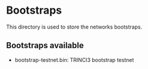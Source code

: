 # Bootstraps

This directory is used to store the networks bootstraps.

## Bootstraps available

- bootstrap-testnet.bin: TRINCI3 bootstrap testnet